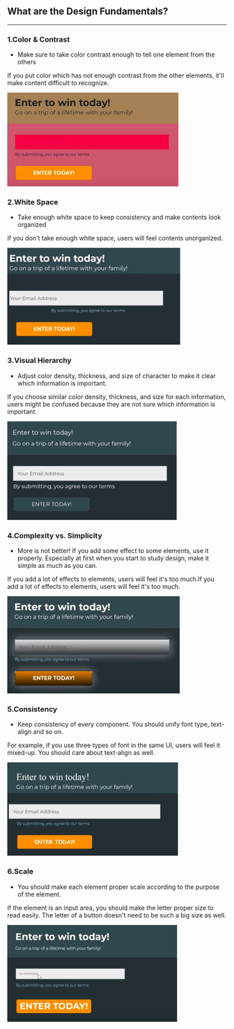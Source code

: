 ## What are the Design Fundamentals?
---
### 1.Color & Contrast
* Make sure to take color contrast enough to tell one element from the others

If you put color which has not enough contrast from the other elements, it'll make content difficult to recognize.

![color_and_contrast](https://github.com/marieooq/til/blob/sub/uidesign/image/color_and_contrast.png)

### 2.White Space
* Take enough white space to keep consistency and make contents look organized

If you don't take enough white space, users will feel contents unorganized.

![white_space](https://github.com/marieooq/til/blob/sub/uidesign/image/white_space.png)

### 3.Visual Hierarchy
* Adjust color density, thickness, and size of character to make it clear which information is important.

If you choose similar color density, thickness, and size for each information,  users might be confused because they are not sure which information is important.

![visual_hierarchy](https://github.com/marieooq/til/blob/sub/uidesign/image/visual_hierarchy.png)

### 4.Complexity vs. Simplicity
* More is not better! If you add some effect to some elements, use it properly. Especially at first when you start to study design, make it simple as much as you can.

If you add a lot of effects to elements, users will feel it's too much.If you add a lot of effects to elements, users will feel it's too much.

![complexity_vs._simplicity](https://github.com/marieooq/til/blob/sub/uidesign/image/complexity_vs._simplicity.png)

### 5.Consistency
* Keep consistency of every component. You should unify font type, text-align and so on.

For example, if you use three types of font in the same UI, users will feel it mixed-up. You should care about text-align as well.

![consistency](https://github.com/marieooq/til/blob/sub/uidesign/image/consistency.png)

### 6.Scale
* You should make each element proper scale according to the purpose of the element.

If the element is an input area, you should make the letter proper size to read easily. The letter of a button doesn't need to be such a big size as well.

![scale](https://github.com/marieooq/til/blob/sub/uidesign/image/scale.png)